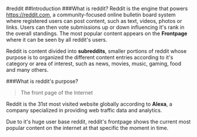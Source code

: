 #reddit
##Introduction
###What is reddit?
Reddit is the engine that powers https://reddit.com, a community-focused online bulletin board system where registered users can post content, such as text, videos, photos or links. Users can then vote submissions up or down influencing it's rank in the overall standings. The most popular content appears on the **Frontpage** where it can be seen by all reddit's users. 

Reddit is content divided into **subreddits**, smaller portions of reddit whose purpose is to organized the different content entries according to it's category or area of interest, such as news, movies, music, gaming, food and many others.

###What is reddit's purpose?
>The front page of the Internet

Reddit is the 31st most visited website globally according to **Alexa**, a company specialized in providing web traffic data and analytics.

Due to it's huge user base reddit, reddit's frontpage shows the current most popular content on the internet at that specific the moment in time.
